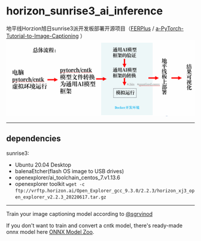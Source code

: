 # horizon_sunrise3_ai_inference
地平线Horzion旭日sunrise3派开发板部署开源项目（[FERPlus](https://github.com/ebarsoum/FERPlus) / [a-PyTorch-Tutorial-to-Image-Captioning](https://github.com/sgrvinod/a-PyTorch-Tutorial-to-Image-Captioning)
）
![总体流程](procedure.png)
***
## dependencies
sunrise3:
  - Ubuntu 20.04 Desktop
  - balenaEtcher(flash OS image to USB drives)
  - openexplorer/ai_toolchain_centos_7.v1.13.6
  - openexplorer toolkit
`wget -c ftp://vrftp.horizon.ai/Open_Explorer_gcc_9.3.0/2.2.3/horizon_xj3_open_explorer_v2.2.3_20220617.tar.gz`
***
Train your image captioning model according to [@sgrvinod](https://github.com/sgrvinod/a-PyTorch-Tutorial-to-Image-Captioning)

If you don't want to train and convert a cntk model, there's ready-made onnx model here [ONNX Model Zoo](https://github.com/onnx/models/tree/main/vision/body_analysis/emotion_ferplus).
